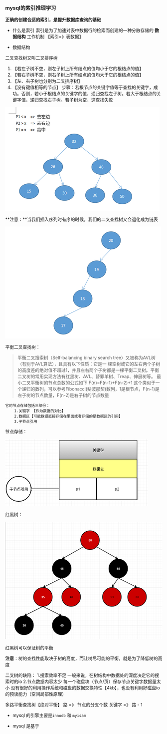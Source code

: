 ### mysql的索引推理学习

**正确的创建合适的索引，是提升数据库查询的基础**

- 什么是索引
索引是为了加速对表中数据行的检索而创建的一种分散存储的 **数据结构**
工作机制 【索引=》表数据】

- 数据结构

二叉查找树又叫二叉排序树
1.    【若左子树不空，则左子树上所有结点的值均小于它的根结点的值】
2.    【若右子树不空，则右子树上所有结点的值均大于它的根结点的值】
3.    【左、右子树也分别为二叉排序树】
4.    【没有键值相等的节点】
步骤：若根节点的关键字值等于查找的关键字，成功。否则，若小于根结点的关键字的值，递归查找左子树。若大于根结点的关键字值，递归查找右子树。若子树为空，这查找失败

![二叉搜索树示意图1](tree-test1.png)

**注意：**当我们插入序列时有序的时候，我们的二叉查找树又会退化成为链表

![退化为链表2](tree-test2.png)

平衡二叉查找树：
> 平衡二叉搜索树（Self-balancing binary search tree）又被称为AVL树（有别于AVL算法），且具有以下性质：它是一 棵空树或它的左右两个子树的高度差的绝对值不超过1，并且左右两个子树都是一棵平衡二叉树。平衡二叉树的常用实现方法有红黑树、AVL、替罪羊树、Treap、伸展树等。 最小二叉平衡树的节点总数的公式如下 F(n)=F(n-1)+F(n-2)+1 这个类似于一个递归的数列，可以参考Fibonacci(斐波那契)数列，1是根节点，F(n-1)是左子树的节点数量，F(n-2)是右子树的节点数量

    它的节点存储包括三部份：
        1.关键字 【作为数据的对比】
        2.数据区【可能数据直接存储在里面或者存储的是数据区的引用】
        3.子节点引用

节点存储：

![节点存储示意图4](tree-test4.png)

红黑树：

![红黑树3](tree-test3.png)

红黑树可以保证树的平衡

**注意**：树的查找性能取决于树的高度，而让树尽可能的平衡，就是为了降低树的高度

二叉树的缺陷：
        1.搜索效率不足
        一般来说，在树结构中数据处的深度决定它的搜索时的io
        2.节点数据内容太少
        每一个磁盘块（节点/页）保存节点关键字数据量太小
        没有很好的利用操作系统和磁盘的数据交换特性【4kb】，也没有利用好磁盘io的预读能力（空间局部性原理）

多路平衡查找树【绝对平衡】
路 =》 节点的分支个数
关键字 =》 路 - 1


- mysql 的引擎主要是`innodb` 和 `myisam`

- mysql 是基于
